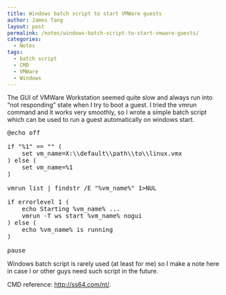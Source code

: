```yaml
---
title: Windows batch script to start VMWare guests
author: James Tang
layout: post
permalink: /notes/windows-batch-script-to-start-vmware-guests/
categories:
  - Notes
tags:
  - batch script
  - CMD
  - VMWare
  - Windows
---
```

The GUI of VMWare Workstation seemed quite slow and always run into &#8220;not responding&#8221; state when I try to boot a guest. I tried the vmrun command and it works very smoothly, so I wrote a simple batch script which can be used to run a guest automatically on windows start.

<pre class="brush: plain">@echo off

if "%1" == "" (
    set vm_name=X:\\default\\path\\to\\linux.vmx
) else (
    set vm_name=%1
)

vmrun list | findstr /E "%vm_name%" 1>NUL

if errorlevel 1 (
    echo Starting %vm_name% ...
    vmrun -T ws start %vm_name% nogui
) else (
    echo %vm_name% is running
)

pause
</pre>

Windows batch script is rarely used (at least for me) so I make a note here in case I or other guys need such script in the future.

CMD reference: <http://ss64.com/nt/>.